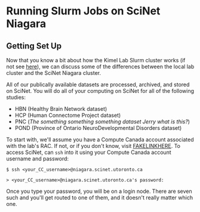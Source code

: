 # Running Slurm Jobs on SciNet Niagara #
## Getting Set Up ##

Now that you know a bit about how the Kimel Lab Slurm cluster works (if not see [here](https://github.com/TIGRLab/TIGRSlurm-Docs/blob/master/README.md)), we can discuss some of the differences between the local lab cluster and the SciNet Niagara cluster.

All of our publically available datasets are processed, archived, and stored on SciNet. You will do all of your computing on SciNet for all of the following studies:

- HBN (Healthy Brain Network dataset)
- HCP (Human Connectome Project dataset)
- PNC (*The something something something dataset Jerry what is this?*)
- POND (Province of Ontario NeuroDevelopmental Disorders dataset)

To start with, we'll assume you have a Compute Canada account associated with the lab's RAC. If not, or if you don't know, visit [FAKELINKHERE](SciNet.onboarding.docs "This will be a link to SciNet onboarding documentation."). To access SciNet, can `ssh` into it using your Compute Canada account username and password:

```
$ ssh <your_CC_username>@niagara.scinet.utoronto.ca

> <your_CC_username>@niagara.scinet.utoronto.ca's password:
```

Once you type your password, you will be on a login node. There are seven such and you'll get routed to one of them, and it doesn't really matter which one.
